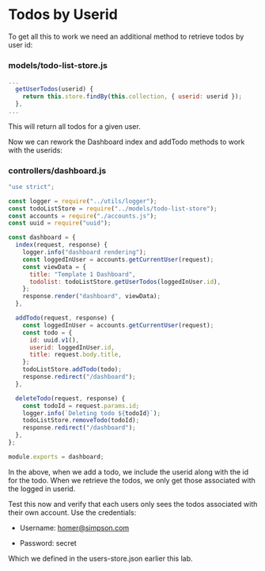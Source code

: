 # Todos by Userid

To get all this to work we need an additional method to retrieve todos by user id:

### models/todo-list-store.js

```javascript
...
  getUserTodos(userid) {
    return this.store.findBy(this.collection, { userid: userid });
  },
...
```

This will return all todos for a given user.

Now we can rework the Dashboard index and addTodo methods to work with the userids:

### controllers/dashboard.js

```javascript
"use strict";

const logger = require("../utils/logger");
const todoListStore = require("../models/todo-list-store");
const accounts = require("./accounts.js");
const uuid = require("uuid");

const dashboard = {
  index(request, response) {
    logger.info("dashboard rendering");
    const loggedInUser = accounts.getCurrentUser(request);
    const viewData = {
      title: "Template 1 Dashboard",
      todolist: todoListStore.getUserTodos(loggedInUser.id),
    };
    response.render("dashboard", viewData);
  },

  addTodo(request, response) {
    const loggedInUser = accounts.getCurrentUser(request);
    const todo = {
      id: uuid.v1(),
      userid: loggedInUser.id,
      title: request.body.title,
    };
    todoListStore.addTodo(todo);
    response.redirect("/dashboard");
  },

  deleteTodo(request, response) {
    const todoId = request.params.id;
    logger.info(`Deleting todo ${todoId}`);
    todoListStore.removeTodo(todoId);
    response.redirect("/dashboard");
  },
};

module.exports = dashboard;
```

In the above, when we add a todo, we include the userid along with the id for the todo. When we retrieve the todos, we only get those associated with the logged in userid.

Test this now and verify that each users only sees the todos associated with their own account. Use the credentials:

- Username: homer@simpson.com

- Password: secret

Which we defined in the users-store.json earlier this lab.
